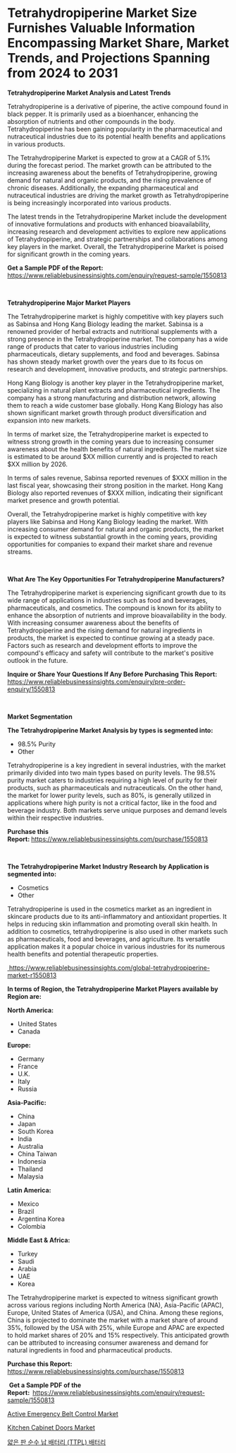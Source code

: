 <p><h1>Tetrahydropiperine Market Size Furnishes Valuable Information Encompassing Market Share, Market Trends, and Projections Spanning from 2024 to 2031</h1></p><p><strong>Tetrahydropiperine Market Analysis and Latest Trends</strong></p>
<p><p>Tetrahydropiperine is a derivative of piperine, the active compound found in black pepper. It is primarily used as a bioenhancer, enhancing the absorption of nutrients and other compounds in the body. Tetrahydropiperine has been gaining popularity in the pharmaceutical and nutraceutical industries due to its potential health benefits and applications in various products.</p><p>The Tetrahydropiperine Market is expected to grow at a CAGR of 5.1% during the forecast period. The market growth can be attributed to the increasing awareness about the benefits of Tetrahydropiperine, growing demand for natural and organic products, and the rising prevalence of chronic diseases. Additionally, the expanding pharmaceutical and nutraceutical industries are driving the market growth as Tetrahydropiperine is being increasingly incorporated into various products.</p><p>The latest trends in the Tetrahydropiperine Market include the development of innovative formulations and products with enhanced bioavailability, increasing research and development activities to explore new applications of Tetrahydropiperine, and strategic partnerships and collaborations among key players in the market. Overall, the Tetrahydropiperine Market is poised for significant growth in the coming years.</p></p>
<p><strong>Get a Sample PDF of the Report:&nbsp;</strong> <a href="https://www.reliablebusinessinsights.com/enquiry/request-sample/1550813">https://www.reliablebusinessinsights.com/enquiry/request-sample/1550813</a></p>
<p>&nbsp;</p>
<p><strong>Tetrahydropiperine Major Market Players</strong></p>
<p><p>The Tetrahydropiperine market is highly competitive with key players such as Sabinsa and Hong Kang Biology leading the market. Sabinsa is a renowned provider of herbal extracts and nutritional supplements with a strong presence in the Tetrahydropiperine market. The company has a wide range of products that cater to various industries including pharmaceuticals, dietary supplements, and food and beverages. Sabinsa has shown steady market growth over the years due to its focus on research and development, innovative products, and strategic partnerships.</p><p>Hong Kang Biology is another key player in the Tetrahydropiperine market, specializing in natural plant extracts and pharmaceutical ingredients. The company has a strong manufacturing and distribution network, allowing them to reach a wide customer base globally. Hong Kang Biology has also shown significant market growth through product diversification and expansion into new markets.</p><p>In terms of market size, the Tetrahydropiperine market is expected to witness strong growth in the coming years due to increasing consumer awareness about the health benefits of natural ingredients. The market size is estimated to be around $XX million currently and is projected to reach $XX million by 2026.</p><p>In terms of sales revenue, Sabinsa reported revenues of $XXX million in the last fiscal year, showcasing their strong position in the market. Hong Kang Biology also reported revenues of $XXX million, indicating their significant market presence and growth potential.</p><p>Overall, the Tetrahydropiperine market is highly competitive with key players like Sabinsa and Hong Kang Biology leading the market. With increasing consumer demand for natural and organic products, the market is expected to witness substantial growth in the coming years, providing opportunities for companies to expand their market share and revenue streams.</p></p>
<p>&nbsp;</p>
<p><strong>What Are The Key Opportunities For Tetrahydropiperine Manufacturers?</strong></p>
<p><p>The Tetrahydropiperine market is experiencing significant growth due to its wide range of applications in industries such as food and beverages, pharmaceuticals, and cosmetics. The compound is known for its ability to enhance the absorption of nutrients and improve bioavailability in the body. With increasing consumer awareness about the benefits of Tetrahydropiperine and the rising demand for natural ingredients in products, the market is expected to continue growing at a steady pace. Factors such as research and development efforts to improve the compound's efficacy and safety will contribute to the market's positive outlook in the future.</p></p>
<p><strong>Inquire or Share Your Questions If Any Before Purchasing This Report:</strong> <a href="https://www.reliablebusinessinsights.com/enquiry/pre-order-enquiry/1550813">https://www.reliablebusinessinsights.com/enquiry/pre-order-enquiry/1550813</a></p>
<p>&nbsp;</p>
<p><strong>Market Segmentation</strong></p>
<p><strong>The Tetrahydropiperine Market Analysis by types is segmented into:</strong></p>
<p><ul><li>98.5% Purity</li><li>Other</li></ul></p>
<p><p>Tetrahydropiperine is a key ingredient in several industries, with the market primarily divided into two main types based on purity levels. The 98.5% purity market caters to industries requiring a high level of purity for their products, such as pharmaceuticals and nutraceuticals. On the other hand, the market for lower purity levels, such as 80%, is generally utilized in applications where high purity is not a critical factor, like in the food and beverage industry. Both markets serve unique purposes and demand levels within their respective industries.</p></p>
<p><strong>Purchase this Report:&nbsp;</strong><a href="https://www.reliablebusinessinsights.com/purchase/1550813">https://www.reliablebusinessinsights.com/purchase/1550813</a></p>
<p>&nbsp;</p>
<p><strong>The Tetrahydropiperine Market Industry Research by Application is segmented into:</strong></p>
<p><ul><li>Cosmetics</li><li>Other</li></ul></p>
<p><p>Tetrahydropiperine is used in the cosmetics market as an ingredient in skincare products due to its anti-inflammatory and antioxidant properties. It helps in reducing skin inflammation and promoting overall skin health. In addition to cosmetics, tetrahydropiperine is also used in other markets such as pharmaceuticals, food and beverages, and agriculture. Its versatile application makes it a popular choice in various industries for its numerous health benefits and potential therapeutic properties.</p></p>
<p><a href="https://www.reliablebusinessinsights.com/global-tetrahydropiperine-market-r1550813">&nbsp;https://www.reliablebusinessinsights.com/global-tetrahydropiperine-market-r1550813</a></p>
<p><strong>In terms of Region, the Tetrahydropiperine Market Players available by Region are:</strong></p>
<p>
    <p> <strong> North America: </strong>
        <ul>
            <li>United States</li>
            <li>Canada</li>
        </ul>
        </p> 
    <p> <strong> Europe: </strong>
        <ul>
            <li>Germany</li>
            <li>France</li>
            <li>U.K.</li>
            <li>Italy</li>
            <li>Russia</li>
        </ul>
        </p> 
    <p> <strong> Asia-Pacific: </strong>
        <ul>
            <li>China</li>
            <li>Japan</li>
            <li>South Korea</li>
            <li>India</li>
            <li>Australia</li>
            <li>China Taiwan</li>
            <li>Indonesia</li>
            <li>Thailand</li>
            <li>Malaysia</li>
        </ul>
        </p> 
    <p> <strong> Latin America: </strong>
        <ul>
            <li>Mexico</li>
            <li>Brazil</li>
            <li>Argentina Korea</li>
            <li>Colombia</li>
        </ul>
        </p> 
    <p> <strong> Middle East & Africa: </strong>
        <ul>
            <li>Turkey</li>
            <li>Saudi</li>
            <li>Arabia</li>
            <li>UAE</li>
            <li>Korea</li>
        </ul>
    </p>
    </p>
<p><p>The Tetrahydropiperine market is expected to witness significant growth across various regions including North America (NA), Asia-Pacific (APAC), Europe, United States of America (USA), and China. Among these regions, China is projected to dominate the market with a market share of around 35%, followed by the USA with 25%, while Europe and APAC are expected to hold market shares of 20% and 15% respectively. This anticipated growth can be attributed to increasing consumer awareness and demand for natural ingredients in food and pharmaceutical products.</p></p>
<p><strong>Purchase this Report: </strong><a href="https://www.reliablebusinessinsights.com/purchase/1550813">https://www.reliablebusinessinsights.com/purchase/1550813</a></p>
<p>&nbsp;<strong>Get a Sample PDF of the Report:&nbsp;&nbsp;</strong><a href="https://www.reliablebusinessinsights.com/enquiry/request-sample/1550813">https://www.reliablebusinessinsights.com/enquiry/request-sample/1550813</a></p>
<p><strong></strong></p>
<p><p><a href="https://github.com/marloy8/Market-Research-Report-List-5/blob/main/active-emergency-belt-control-market.md">Active Emergency Belt Control Market</a></p><p><a href="https://view.publitas.com/reportprime-1/kitchen-cabinet-doors-market-outlook-complete-industry-analysis-2024-to-2031/">Kitchen Cabinet Doors Market</a></p><p><a href="https://github.com/raap8632/Market-Research-Report-List-1/blob/main/8654702117905.md">얇은 판 순수 납 배터리 (TTPL) 배터리</a></p></p>